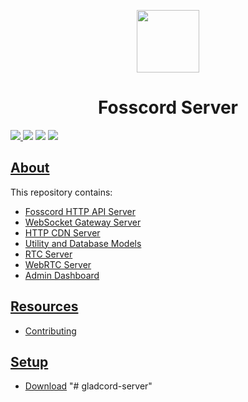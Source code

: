 <p align="center">
  <img width="100" src="https://raw.githubusercontent.com/fosscord/fosscord/master/assets-rebrand/svg/Fosscord-Icon-Rounded-Subtract.svg" />
</p>
<h1 align="center">Fosscord Server</h1>

<p>
  <a href="https://discord.gg/ZrnGQP6p3d">
    <img src="https://img.shields.io/discord/806142446094385153?color=7489d5&logo=discord&logoColor=ffffff" />
  </a>
  <img src="https://img.shields.io/static/v1?label=Status&message=Development&color=blue">
  <a title="Crowdin" target="_blank" href="https://translate.fosscord.com/"><img src="https://badges.crowdin.net/fosscord/localized.svg"></a>
   <a href="https://opencollective.com/fosscord">
    <img src="https://opencollective.com/fosscord/tiers/badge.svg">
  </a>
</p>

## [About](https://fosscord.com)

This repository contains:

-   [Fosscord HTTP API Server](/api)
-   [WebSocket Gateway Server](/gateway)
-   [HTTP CDN Server](/cdn)
-   [Utility and Database Models](/util)
-   [RTC Server](/rtc)
-   [WebRTC Server](/webrtc)
-   [Admin Dashboard](/dashboard)

## [Resources](https://docs.fosscord.com/resources/)

-   [Contributing](https://docs.fosscord.com/contributing/server/)

## [Setup](https://docs.fosscord.com/setup/server/)

-   [Download](https://github.com/fosscord/fosscord-server/releases)
"# gladcord-server" 
